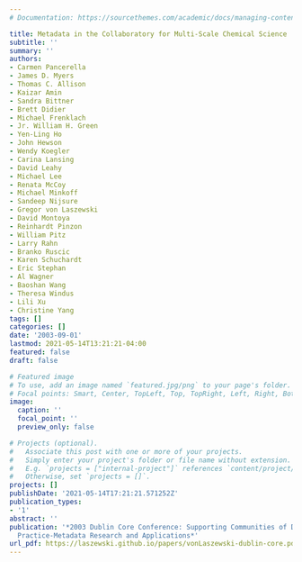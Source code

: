 ```yaml
---
# Documentation: https://sourcethemes.com/academic/docs/managing-content/

title: Metadata in the Collaboratory for Multi-Scale Chemical Science
subtitle: ''
summary: ''
authors:
- Carmen Pancerella
- James D. Myers
- Thomas C. Allison
- Kaizar Amin
- Sandra Bittner
- Brett Didier
- Michael Frenklach
- Jr. William H. Green
- Yen-Ling Ho
- John Hewson
- Wendy Koegler
- Carina Lansing
- David Leahy
- Michael Lee
- Renata McCoy
- Michael Minkoff
- Sandeep Nijsure
- Gregor von Laszewski
- David Montoya
- Reinhardt Pinzon
- William Pitz
- Larry Rahn
- Branko Ruscic
- Karen Schuchardt
- Eric Stephan
- Al Wagner
- Baoshan Wang
- Theresa Windus
- Lili Xu
- Christine Yang
tags: []
categories: []
date: '2003-09-01'
lastmod: 2021-05-14T13:21:21-04:00
featured: false
draft: false

# Featured image
# To use, add an image named `featured.jpg/png` to your page's folder.
# Focal points: Smart, Center, TopLeft, Top, TopRight, Left, Right, BottomLeft, Bottom, BottomRight.
image:
  caption: ''
  focal_point: ''
  preview_only: false

# Projects (optional).
#   Associate this post with one or more of your projects.
#   Simply enter your project's folder or file name without extension.
#   E.g. `projects = ["internal-project"]` references `content/project/deep-learning/index.md`.
#   Otherwise, set `projects = []`.
projects: []
publishDate: '2021-05-14T17:21:21.571252Z'
publication_types:
- '1'
abstract: ''
publication: '*2003 Dublin Core Conference: Supporting Communities of Discourse and
  Practice-Metadata Research and Applications*'
url_pdf: https://laszewski.github.io/papers/vonLaszewski-dublin-core.pdf
---
```

